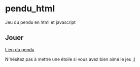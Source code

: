 # pendu_html
 
 Jeu du pendu en html et javascript

## Jouer

 [Lien du pendu]("https://nath54.github.io/pendu_html/index.html)

 N'hésitez pas à mettre une étoile si vous avez bien aimé le jeu ;)
